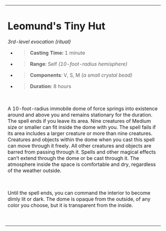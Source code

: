 <table><tbody><tr class="odd"><td><h1 id="leomunds-tiny-hut"><strong>Leomund's Tiny Hut</strong></h1><p><em>3rd-level evocation (ritual)</em></p><ul><li><blockquote><p><strong>Casting Time:</strong> 1 minute</p></blockquote></li><li><blockquote><p><strong>Range</strong>: Self <em>(10-foot-radius hemisphere)</em></p></blockquote></li><li><blockquote><p><strong>Components</strong>: V, S, M <em>(a small crystal bead)</em></p></blockquote></li><li><blockquote><p><strong>Duration</strong>: 8 hours</p></blockquote></li></ul><p> </p><p>A 10-foot-radius immobile dome of force springs into existence around and above you and remains stationary for the duration. The spell ends if you leave its area. Nine creatures of Medium size or smaller can fit inside the dome with you. The spell fails if its area includes a larger creature or more than nine creatures. Creatures and objects within the dome when you cast this spell can move through it freely. All other creatures and objects are barred from passing through it. Spells and other magical effects can’t extend through the dome or be cast through it. The atmosphere inside the space is comfortable and dry, regardless of the weather outside.</p><p> </p><p>Until the spell ends, you can command the interior to become dimly lit or dark. The dome is opaque from the outside, of any color you choose, but it is transparent from the inside.</p><p> </p></td></tr></tbody></table>